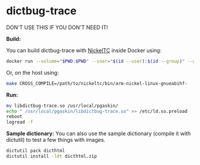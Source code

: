 # dictbug-trace
DON'T USE THIS IF YOU DON'T NEED IT!

**Build:**

You can build dictbug-trace with [NickelTC](https://github.com/pgaskin/NickelTC) inside Docker using:

```sh
docker run --volume="$PWD:$PWD" --user="$(id --user):$(id --group)" --workdir="$PWD" --env=HOME --entrypoint=make --rm -it docker.io/geek1011/nickeltc:1.0
```

Or, on the host using:

```sh
make CROSS_COMPILE=/path/to/nickeltc/bin/arm-nickel-linux-gnueabihf-
```

**Run:**

```sh
mv libdictbug-trace.so /usr/local/pgaskin/
echo " /usr/local/pgaskin/libdictbug-trace.so" >> /etc/ld.so.preload
reboot
logread -f
```

**Sample dictionary:**
You can also use the sample dictionary (compile it with dictutil) to test a few things with images.

```sh
dictutil pack dicthtml
dictutil install -ldt dicthtml.zip
```
